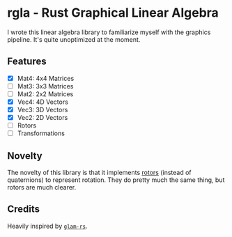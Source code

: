 # rgla - Rust Graphical Linear Algebra 
I wrote this linear algebra library to familiarize myself with the graphics pipeline. It's quite unoptimized at the moment. 

## Features
- [X] Mat4: 4x4 Matrices
- [ ] Mat3: 3x3 Matrices
- [ ] Mat2: 2x2 Matrices
- [X] Vec4: 4D Vectors
- [X] Vec3: 3D Vectors
- [X] Vec2: 2D Vectors
- [ ] Rotors
- [ ] Transformations

## Novelty
The novelty of this library is that it implements [rotors](https://marctenbosch.com/quaternions/) (instead of quaternions) to represent rotation. They do pretty much the same thing, but rotors are much clearer.

## Credits
Heavily inspired by [`glam-rs`](https://github.com/bitshifter/glam-rs). 

